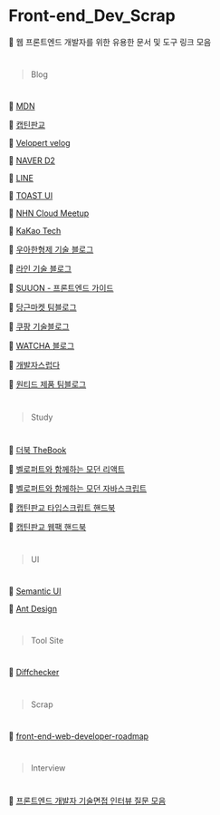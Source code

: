 # Front-end_Dev_Scrap

📌 웹 프론트엔드 개발자를 위한 유용한 문서 및 도구 링크 모음

#

> Blog

#

📄 [MDN](https://developer.mozilla.org/ko/)

📄 [캡틴판교](https://joshua1988.github.io/)

📄 [Velopert velog](https://velog.io/@velopert)

📄 [NAVER D2](https://d2.naver.com/home)

📄 [LINE](https://engineering.linecorp.com/ko/)

📄 [TOAST UI](https://ui.toast.com/weekly-pick/ko)

📄 [NHN Cloud Meetup](https://meetup.toast.com/)

📄 [KaKao Tech](https://tech.kakao.com/blog/)

📄 [우아한형제 기술 블로그](https://woowabros.github.io/)

📄 [라인 기술 블로그](https://engineering.linecorp.com/ko/blog/category/front-end-ko/)

📄 [SUUON - 프론트엔드 가이드](https://suuon.com/guide)

📄 [당근마켓 팀블로그](https://medium.com/daangn)

📄 [쿠팡 기술블로그](https://medium.com/coupang-tech/technote/home)

📄 [WATCHA 블로그](https://medium.com/watcha)

📄 [개발자스럽다](https://blog.gaerae.com/)

📄 [원티드 제품 팀블로그](https://medium.com/wantedjobs)

#

> Study

#

📄 [더북 TheBook](https://thebook.io/)

📄 [벨로퍼트와 함께하는 모던 리액트](https://developer.mozilla.org/ko/)

📄 [벨로퍼트와 함께하는 모던 자바스크립트](https://developer.mozilla.org/ko/)

📄 [캡틴판교 타입스크립트 핸드북](https://joshua1988.github.io/ts/guide/type-inference.html#%ED%83%80%EC%9E%85-%EC%B6%94%EB%A1%A0-type-inference)

📄 [캡틴판교 웹팩 핸드북](https://joshua1988.github.io/webpack-guide/)

#

> UI

#

📄 [Semantic UI](https://semantic-ui.com/)

📄 [Ant Design](https://ant.design/)

#

> Tool Site

#

📄 [Diffchecker](https://www.diffchecker.com/)

#

> Scrap

#

📄 [front-end-web-developer-roadmap](https://javascript.plainenglish.io/the-front-end-web-developer-roadmap-for-2021-bcf88c5d4ccd)

#

> Interview

#

📄 [프론트엔드 개발자 기술면접 인터뷰 질문 모음](https://realmojo.tistory.com/300)
